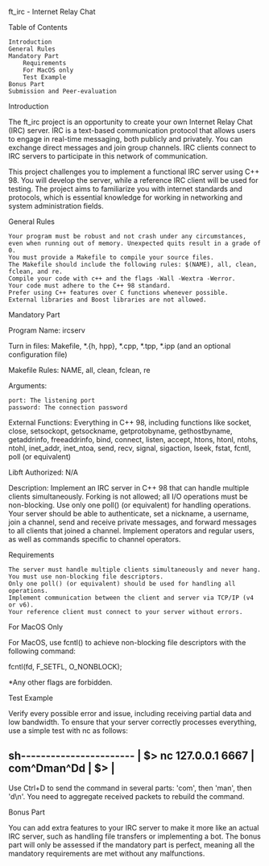 ft_irc - Internet Relay Chat

Table of Contents

    Introduction
    General Rules
    Mandatory Part
        Requirements
        For MacOS only
        Test Example
    Bonus Part
    Submission and Peer-evaluation

Introduction

The ft_irc project is an opportunity to create your own Internet Relay Chat (IRC) server. IRC is a text-based communication protocol that allows users to engage in real-time messaging, both publicly and privately. You can exchange direct messages and join group channels. IRC clients connect to IRC servers to participate in this network of communication.

This project challenges you to implement a functional IRC server using C++ 98. You will develop the server, while a reference IRC client will be used for testing. The project aims to familiarize you with internet standards and protocols, which is essential knowledge for working in networking and system administration fields.


General Rules

    Your program must be robust and not crash under any circumstances, even when running out of memory. Unexpected quits result in a grade of 0.
    You must provide a Makefile to compile your source files.
    The Makefile should include the following rules: $(NAME), all, clean, fclean, and re.
    Compile your code with c++ and the flags -Wall -Wextra -Werror.
    Your code must adhere to the C++ 98 standard.
    Prefer using C++ features over C functions whenever possible.
    External libraries and Boost libraries are not allowed.


Mandatory Part

Program Name: ircserv

Turn in files: Makefile, *.{h, hpp}, *.cpp, *.tpp, *.ipp (and an optional configuration file)

Makefile Rules: NAME, all, clean, fclean, re



Arguments:

    port: The listening port
    password: The connection password



External Functions: Everything in C++ 98, including functions like socket, close, setsockopt, getsockname, getprotobyname, gethostbyname, getaddrinfo, freeaddrinfo, bind, connect, listen, accept, htons, htonl, ntohs, ntohl, inet_addr, inet_ntoa, send, recv, signal, sigaction, lseek, fstat, fcntl, poll (or equivalent)


Libft Authorized: N/A


Description: Implement an IRC server in C++ 98 that can handle multiple clients simultaneously. Forking is not allowed; all I/O operations must be non-blocking. Use only one poll() (or equivalent) for handling operations. Your server should be able to authenticate, set a nickname, a username, join a channel, send and receive private messages, and forward messages to all clients that joined a channel. Implement operators and regular users, as well as commands specific to channel operators.


Requirements

    The server must handle multiple clients simultaneously and never hang.
    You must use non-blocking file descriptors.
    Only one poll() (or equivalent) should be used for handling all operations.
    Implement communication between the client and server via TCP/IP (v4 or v6).
    Your reference client must connect to your server without errors.



For MacOS Only

For MacOS, use fcntl() to achieve non-blocking file descriptors with the following command:

fcntl(fd, F_SETFL, O_NONBLOCK);

*Any other flags are forbidden.


Test Example

Verify every possible error and issue, including receiving partial data and low bandwidth. To ensure that your server correctly processes everything, use a simple test with nc as follows:

sh-----------------------
                        |
$> nc 127.0.0.1 6667    |
com^Dman^Dd             |
$>                      |
-------------------------

Use Ctrl+D to send the command in several parts: 'com', then 'man', then 'd\n'. You need to aggregate received packets to rebuild the command.


Bonus Part

You can add extra features to your IRC server to make it more like an actual IRC server, such as handling file transfers or implementing a bot. The bonus part will only be assessed if the mandatory part is perfect, meaning all the mandatory requirements are met without any malfunctions.
